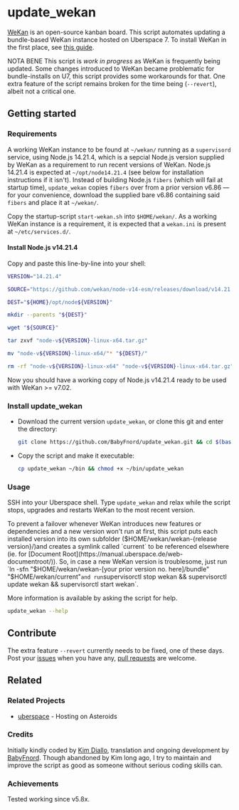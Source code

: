 # update_wekan

[WeKan](https://wekan.github.io) is an open-source kanban board. This script automates updating a bundle-based WeKan instance hosted on Uberspace 7. To install WeKan in the first place, see [this guide](https://lab.uberspace.de/guide_wekan.html).

NOTA BENE
This script is _work in progress_ as WeKan is frequently being updated. Some changes introduced to WeKan became problematic for bundle-installs on U7, this script provides some workarounds for that. One extra feature of the script remains broken for the time being (`--revert`), albeit not a critical one.


## Getting started

### Requirements

A working WeKan instance to be found at `~/wekan/` running as a `supervisord` service, using Node.js 14.21.4, which is a sepcial Node.js version supplied by WeKan as a requirement to run recent versions of WeKan. Node.js 14.21.4 is expected at `~/opt/node14.21.4` (see below for installation instructions if it isn't). Instead of building Node.js `fibers` (which will fail at startup time), `update_wekan` copies `fibers` over from a prior version v6.86 — for your convenience, download the supplied bare v6.86 containing said `fibers` and place it at `~/wekan/`. 

Copy the startup-script `start-wekan.sh` into `$HOME/wekan/`. As a working WeKan instance is a requirement, it is expected that a `wekan.ini` is present at `~/etc/services.d/`.


#### Install Node.js v14.21.4

Copy and paste this line-by-line into your shell:
```bash
VERSION="14.21.4"
```
```bash
SOURCE="https://github.com/wekan/node-v14-esm/releases/download/v14.21.4/node-v14.21.4-linux-x64.tar.gz"
```
```bash
DEST="${HOME}/opt/node${VERSION}"
```
```bash
mkdir --parents "${DEST}"
```
```bash
wget "${SOURCE}"
```
```bash
tar zxvf "node-v${VERSION}-linux-x64.tar.gz"
```
```bash
mv "node-v${VERSION}-linux-x64/"* "${DEST}/"
```
```bash
rm -rf "node-v${VERSION}-linux-x64" "node-v${VERSION}-linux-x64.tar.gz"
```
Now you should have a working copy of Node.js v14.21.4 ready to be used with WeKan >= v7.02.

### Install update_wekan

* Download the current version `update_wekan`, or clone this git and enter the directory:
  ```bash
  git clone https://github.com/BabyFnord/update_wekan.git && cd $(basename $_ .git)
  ```

* Copy the script and make it executable:
  ```bash
  cp update_wekan ~/bin && chmod +x ~/bin/update_wekan
  ```

### Usage

SSH into your Uberspace shell. Type `update_wekan` and relax while the script stops, upgrades and restarts WeKan to the most recent version.

To prevent a failover whenever WeKan introduces new features or dependencies and a new version won't run at first, this script puts each installed version into its own subfolder ($HOME/wekan/wekan-{release version}/)and creates a symlink called `current` to be referenced elsewhere (ie. for [Document Root](https://manual.uberspace.de/web-documentroot/)). So, in case a new WeKan version is troublesome, just run `ln -sfn "$HOME/wekan/wekan-[your prior version no. here]/bundle" "$HOME/wekan/current"` and run `supervisorctl stop wekan && supervisorctl update wekan && supervisorctl start wekan`. 

More information is available by asking the script for help. 
```bash
update_wekan --help
```

## Contribute

The extra feature `--revert` currently needs to be fixed, one of these days. Post your [issues](https://github.com/BabyFnord/uberspace-update_wekan/issues) when you have any, [pull requests](https://github.com/BabyFnord/uberspace-update_wekan/pulls) are welcome.

## Related

### Related Projects

* [uberspace](https://uberspace.de) - Hosting on Asteroids

### Credits

Initially kindly coded by [Kim Diallo](https://diallo.kim), translation and ongoing development by [BabyFnord](https://github.com/BabyFnord). Though abandoned by Kim long ago, I try to maintain and improve the script as good as someone without serious coding skills can.

### Achievements

Tested working since v5.8x. 
